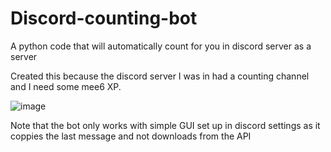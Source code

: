 # Discord-counting-bot
A python code that will automatically count for you in discord server as a server

Created this because the discord server I was in had a counting channel and I need some mee6 XP. 

![image](https://user-images.githubusercontent.com/62205099/158039107-50b0d792-01e7-4eb2-8ea6-66d917501bf3.png)

Note that the bot only works with simple GUI set up in discord settings as it coppies the last message and not downloads from the API
